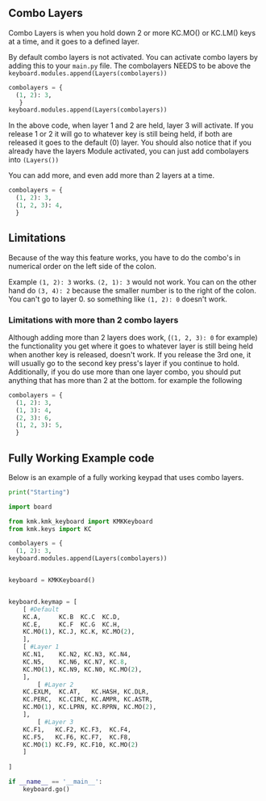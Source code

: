 ## Combo Layers

Combo Layers is when you hold down 2 or more KC.MO() or KC.LM() keys at a time, and it goes to a defined layer.

By default combo layers is not activated. You can activate combo layers by adding this to your `main.py` file.
The combolayers NEEDS to be above the `keyboard.modules.append(Layers(combolayers))`
```python
combolayers = {
  (1, 2): 3,
   }
keyboard.modules.append(Layers(combolayers))
```
In the above code, when layer 1 and 2 are held, layer 3 will activate. If you release 1 or 2 it will go to whatever key is still being held, if both are released it goes to the default (0) layer.
You should also notice that if you already have the layers Module activated, you can just add combolayers into `(Layers())`

You can add more, and even add more than 2 layers at a time.
```python
combolayers = {
  (1, 2): 3,
  (1, 2, 3): 4,
  }
```
## Limitations
Because of the way this feature works, you have to do the combo's in numerical order on the left side of the colon.

Example `(1, 2): 3` works. `(2, 1): 3` would not work. You can on the other hand do `(3, 4): 2` because the smaller number is to the right of the colon.
You can't go to layer 0. so something like `(1, 2): 0` doesn't work.
### Limitations with more than 2 combo layers
Although adding more than 2 layers does work, (`(1, 2, 3): 0` for example) the functionality you get where it goes to whatever layer is still being held when another key is released, doesn't work.
If you release the 3rd one, it will usually go to the second key press's layer if you continue to hold.
Additionally, if you do use more than one layer combo, you should put anything that has more than 2 at the bottom. 
for example the following
```python
combolayers = {
  (1, 2): 3,
  (1, 3): 4,
  (2, 3): 6,
  (1, 2, 3): 5,
  }
```

## Fully Working Example code
Below is an example of a fully working keypad that uses combo layers.
```python
print("Starting")

import board

from kmk.kmk_keyboard import KMKKeyboard
from kmk.keys import KC

combolayers = {
  (1, 2): 3,
keyboard.modules.append(Layers(combolayers))


keyboard = KMKKeyboard()


keyboard.keymap = [
    [ #Default
    KC.A,     KC.B  KC.C  KC.D,
    KC.E,     KC.F  KC.G  KC.H,
    KC.MO(1), KC.J, KC.K, KC.MO(2),
    ],
    [ #Layer 1
    KC.N1,    KC.N2, KC.N3, KC.N4,
    KC.N5,    KC.N6, KC.N7, KC.8,
    KC.MO(1), KC.N9, KC.N0, KC.MO(2),
    ],
        [ #Layer 2
    KC.EXLM,  KC.AT,   KC.HASH, KC.DLR,
    KC.PERC,  KC.CIRC, KC.AMPR, KC.ASTR,
    KC.MO(1), KC.LPRN, KC.RPRN, KC.MO(2),
    ],
        [ #Layer 3
    KC.F1,   KC.F2, KC.F3,  KC.F4,
    KC.F5,   KC.F6, KC.F7,  KC.F8,
    KC.MO(1) KC.F9, KC.F10, KC.MO(2)
    ]
    
]

if __name__ == '__main__':
    keyboard.go()
```
